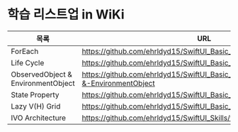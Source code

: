 # 학습 리스트업 in WiKi

| 목록 | URL |
| ------ | ------ |
| ForEach | https://github.com/ehrldyd15/SwiftUI_Basic_Skills/wiki/ForEach |
| Life Cycle | https://github.com/ehrldyd15/SwiftUI_Basic_Skills/wiki/Life-cycle |
| ObservedObject & EnvironmentObject | https://github.com/ehrldyd15/SwiftUI_Basic_Skills/wiki/ObservedObject-&-EnvironmentObject |
| State Property | https://github.com/ehrldyd15/SwiftUI_Basic_Skills/wiki/State-Property |
| Lazy V(H) Grid | https://github.com/ehrldyd15/SwiftUI_Basic_Skills/wiki/Lazy-V(H)-Grid |
| IVO Architecture | https://github.com/ehrldyd15/SwiftUI_Skills/wiki/IOV-Architecture |
